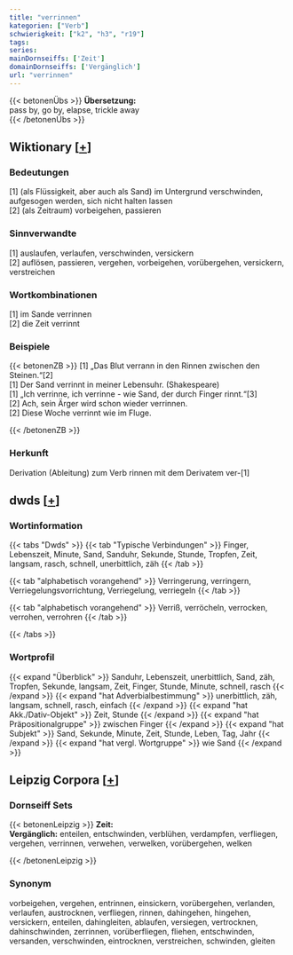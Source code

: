 ```yaml
---
title: "verrinnen"
kategorien: ["Verb"]
schwierigkeit: ["k2", "h3", "r19"]
tags:
series:
mainDornseiffs: ['Zeit']
domainDornseiffs: ['Vergänglich']
url: "verrinnen"
---
```


{{< betonenÜbs >}}
**Übersetzung:**  
pass by, go by, elapse, trickle  away  
{{< /betonenÜbs >}}

## Wiktionary [[+](https://de.wiktionary.org/wiki/verrinnen)]

### Bedeutungen
[1] (als Flüssigkeit, aber auch als Sand) im Untergrund verschwinden, aufgesogen werden, sich nicht halten lassen  
[2] (als Zeitraum) vorbeigehen, passieren  

### Sinnverwandte
[1] auslaufen, verlaufen, verschwinden, versickern  
[2] auflösen, passieren, vergehen, vorbeigehen, vorübergehen, versickern, verstreichen  

### Wortkombinationen
[1] im Sande verrinnen  
[2] die Zeit verrinnt  

### Beispiele
{{< betonenZB >}}
[1] „Das Blut verrann in den Rinnen zwischen den Steinen.“[2]  
[1] Der Sand verrinnt in meiner Lebensuhr. (Shakespeare)  
[1] „Ich verrinne, ich verrinne - wie Sand, der durch Finger rinnt.“[3]  
[2] Ach, sein Ärger wird schon wieder verrinnen.  
[2] Diese Woche verrinnt wie im Fluge.  

{{< /betonenZB >}}
### Herkunft
Derivation (Ableitung) zum Verb rinnen mit dem Derivatem ver-[1]  



## dwds [[+](https://www.dwds.de/wb/verrinnen)]

### Wortinformation
{{< tabs "Dwds" >}}
{{< tab "Typische Verbindungen" >}}
Finger, Lebenszeit, Minute, Sand, Sanduhr, Sekunde, Stunde, Tropfen, Zeit, langsam, rasch, schnell, unerbittlich, zäh
{{< /tab >}}

{{< tab "alphabetisch vorangehend" >}}
Verringerung, verringern, Verriegelungsvorrichtung, Verriegelung, verriegeln
{{< /tab >}}

{{< tab "alphabetisch vorangehend" >}}
Verriß, verröcheln, verrocken, verrohen, verrohren
{{< /tab >}}

{{< /tabs >}}

### Wortprofil
{{< expand "Überblick" >}} Sanduhr, Lebenszeit, unerbittlich, Sand, zäh, Tropfen, Sekunde, langsam, Zeit, Finger, Stunde, Minute, schnell, rasch {{< /expand >}}
{{< expand "hat Adverbialbestimmung" >}} unerbittlich, zäh, langsam, schnell, rasch, einfach {{< /expand >}}
{{< expand "hat Akk./Dativ-Objekt" >}} Zeit, Stunde {{< /expand >}}
{{< expand "hat Präpositionalgruppe" >}} zwischen Finger {{< /expand >}}
{{< expand "hat Subjekt" >}} Sand, Sekunde, Minute, Zeit, Stunde, Leben, Tag, Jahr {{< /expand >}}
{{< expand "hat vergl. Wortgruppe" >}} wie Sand {{< /expand >}}

## Leipzig Corpora [[+](https://corpora.uni-leipzig.de/en/res?word=verrinnen&corpusId=deu_newscrawl-public_2018)]

### Dornseiff Sets
{{< betonenLeipzig >}}
**Zeit:**  
**Vergänglich:** enteilen, entschwinden, verblühen, verdampfen, verfliegen, vergehen, verrinnen, verwehen, verwelken, vorübergehen, welken  

{{< /betonenLeipzig >}}

### Synonym
vorbeigehen, vergehen, entrinnen, einsickern, vorübergehen, verlanden, verlaufen, austrocknen, verfliegen, rinnen, dahingehen, hingehen, versickern, enteilen, dahingleiten, ablaufen, versiegen, vertrocknen, dahinschwinden, zerrinnen, vorüberfliegen, fliehen, entschwinden, versanden, verschwinden, eintrocknen, verstreichen, schwinden, gleiten

